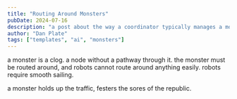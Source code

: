 ```yaml
---
title: "Routing Around Monsters"
pubDate: 2024-07-16
description: "a post about the way a coordinator typically manages a monster"
author: "Dan Plate"
tags: ["templates", "ai", "monsters"]
---
```


a monster is a clog. a node without a pathway through it. the monster must be routed around, and robots cannot route around anything easily. robots require smooth sailing.

a monster holds up the traffic, festers the sores of the republic.